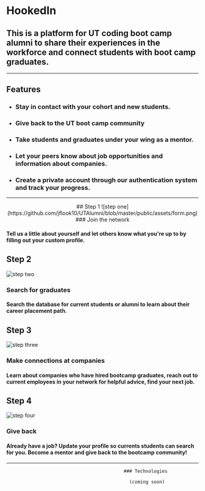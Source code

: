 # HookedIn 



## This is a platform for UT coding boot camp alumni to share their experiences in the workforce and connect students with boot camp graduates. 


---------

## Features

* ### Stay in contact with your cohort and new students. 

* ### Give back to the UT boot camp community 

* ### Take students and graduates under your wing as a mentor.

* ### Let your peers know about job opportunities and information about companies.

* ### Create a private account through our authentication system and track your progress. 

---------
<p align="center">
## Step 1
![step one](https://github.com/jflook10/UTAlumni/blob/master/public/assets/form.png)
### Join the network

#### Tell us a little about yourself and let others know what you're up to by filling out your custom profile.


## Step 2
![step two](https://github.com/jflook10/UTAlumni/blob/master/public/assets/search.png)
### Search for graduates

#### Search the database for current students or alumni to learn about their career placement path.

## Step 3
![step three](https://github.com/jflook10/UTAlumni/blob/master/public/assets/conversation.png)
### Make connections at companies

#### Learn about companies who have hired bootcamp graduates, reach out to current employees in your network for helpful advice, find your next job.
## Step 4
![step four](https://github.com/jflook10/UTAlumni/blob/master/public/assets/search.png)
### Give back

#### Already have a job? Update your profile so currents students can search for you. Become a mentor and give back to the bootcamp community!
</p>


------

                                               ### Technologies

                                                 (coming soon)
